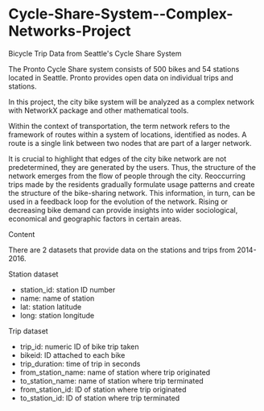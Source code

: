 # Cycle-Share-System--Complex-Networks-Project
Bicycle Trip Data from Seattle's Cycle Share System

The Pronto Cycle Share system consists of 500 bikes and 54 stations located in Seattle. Pronto provides open data on individual trips and stations.

In this project, the city bike system will be analyzed as a complex network with NetworkX package and other mathematical tools.

Within the context of transportation, the term network refers to the framework of routes within a system of locations, identified as nodes. A route is a single link between two nodes that are part of a larger network.

It is crucial to highlight that edges of the city bike network are not predetermined, they are generated by the users. Thus, the structure of the network emerges from the flow of people through the city. Reoccurring trips made by the residents gradually formulate usage patterns and create the structure of the bike-sharing network. This information, in turn, can be used in a feedback loop for the evolution of the network. Rising or decreasing bike demand can provide insights into wider sociological, economical and geographic factors in certain areas.

Content

There are 2 datasets that provide data on the stations and trips from 2014-2016.

Station dataset

* station_id: station ID number
* name: name of station
* lat: station latitude
* long: station longitude

Trip dataset

* trip_id: numeric ID of bike trip taken
* bikeid: ID attached to each bike
* trip_duration: time of trip in seconds
* from_station_name: name of station where trip originated
* to_station_name: name of station where trip terminated
* from_station_id: ID of station where trip originated
* to_station_id: ID of station where trip terminated
